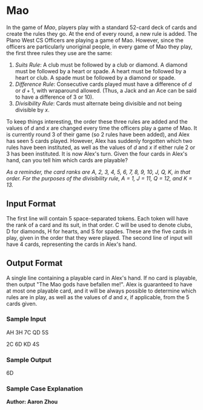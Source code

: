 # Mao

In the game of *Mao*, players play with a standard 52-card deck of cards and
create the rules they go. At the end of every
round, a new rule is added. The Plano West CS Officers are playing a game of 
Mao. However, since the officers are particularly unoriginal people, in 
every game of Mao they play, the first three rules they use are the same:

1. *Suits Rule*: A club must be followed by a club or diamond. A diamond
must be followed by a heart or spade. A heart must be followed by a heart
or club. A spade must be followed by a diamond or spade.
2. *Difference Rule*: Consecutive cards played must have a difference of $d$ or $d + 1$, with wraparound allowed. (Thus, a Jack and an Ace can be said to
have a difference of 3 or 10). 
3. *Divisibility Rule*: Cards must alternate being divisible and not being
divisible by $x$. 

To keep things interesting, the order these three rules are added and the
values of $d$ and $x$ are changed every time the officers play a game of 
Mao. It is currently round 3 of their game (so 2 rules have been added), and
Alex has seen 5 cards played. However, Alex has suddenly forgotten which two
rules have been instituted, as well as the values of $d$ and $x$ if either
rule 2 or 3 has been instituted. It is now Alex's turn.
Given the four cards in Alex's hand, can you tell him which cards are 
playable?

*As a reminder, the card ranks are A, 2, 3, 4, 5, 6, 7, 8, 9, 10, J, Q, K, 
in that order. For the purposes of the divisibility rule, A = 1, J = 11, Q = 
12, and K = 13.*

## Input Format

The first line will contain 5 space-separated tokens. Each token will have
the rank of a card and its suit, in that order. C will be used to denote 
clubs, D for diamonds, H for hearts, and S for spades. These are the five
cards in play, given in the order that they were played. The second line of 
input will have 4 cards, representing the cards in Alex's hand. 

## Output Format

A single line containing a playable card in Alex's hand. If no card is
playable, then output "The Mao gods have befallen me!". Alex is guaranteed to
have at most one playable card, and it will be always possible to determine
which rules are in play, as well as the values of $d$ and $x$, if 
applicable, from the 5 cards given. 

### Sample Input

AH 3H 7C QD 5S

2C 6D KD 4S

### Sample Output

6D

### Sample Case Explanation

**Author: Aaron Zhou**
